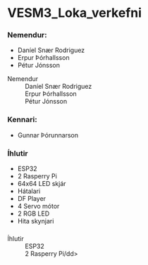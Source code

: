 # VESM3_Loka_verkefni

### Nemendur:
* Daníel Snær Rodriguez
* Erpur Þórhallsson
* Pétur Jónsson

<dl>
  <dt>Nemendur</dt>
  <dd>Daníel Snær Rodriguez</dd>
  <dd>Erpur Þórhallsson</dd>
  <dd>Pétur Jónsson</dd>
</dl>


### Kennari:
* Gunnar Þórunnarson


### Íhlutir

* ESP32
* 2 Rasperry Pi
* 64x64 LED skjár
* Hátalari
* DF Player
* 4 Servo mótor
* 2 RGB LED
* Hita skynjari

### 

<dl>
  <dt>Íhlutir</dt>
  <dd>ESP32</dd>
  <dd>2 Rasperry Pi/dd>
</dl>
